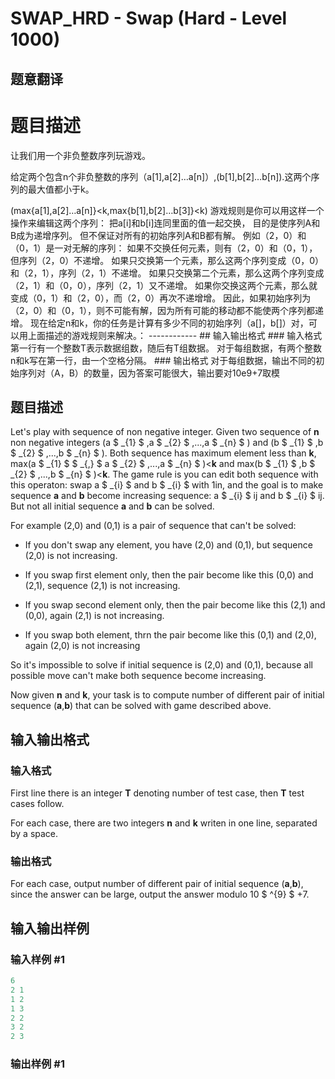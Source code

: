 # SWAP_HRD - Swap (Hard - Level 1000)

## 题意翻译

# 题目描述

让我们用一个非负整数序列玩游戏。

给定两个包含n个非负整数的序列（a[1],a[2]…a[n]）,(b[1],b[2]…b[n]).这两个序列的最大值都小于k。

(max{a[1],a[2]…a[n]}<k,max{b[1],b[2]…b[3]}<k) 游戏规则是你可以用这样一个操作来编辑这两个序列： 把a[i]和b[i]连同里面的值一起交换， 目的是使序列A和B成为递增序列。 但不保证对所有的初始序列A和B都有解。 例如（2，0）和（0，1）是一对无解的序列： 如果不交换任何元素，则有（2，0）和（0，1），但序列（2，0）不递增。 如果只交换第一个元素，那么这两个序列变成（0，0）和（2，1），序列（2，1）不递增。 如果只交换第二个元素，那么这两个序列变成（2，1）和（0，0），序列（2，1）又不递增。 如果你交换这两个元素，那么就变成（0，1）和（2，0），而（2，0）再次不递增增。 因此，如果初始序列为（2，0）和（0，1），则不可能有解，因为所有可能的移动都不能使两个序列都递增。 现在给定n和k，你的任务是计算有多少不同的初始序列（a[]，b[]）对，可以用上面描述的游戏规则来解决。： ------------ ## 输入输出格式 ### 输入格式 第一行有一个整数T表示数据组数，随后有T组数据。 对于每组数据，有两个整数n和k写在第一行，由一个空格分隔。 ### 输出格式 对于每组数据，输出不同的初始序列对（A，B）的数量，因为答案可能很大，输出要对10e9+7取模 

## 题目描述

Let's play with sequence of non negative integer. Given two sequence of **n** non negative integers (a $ _{1} $ ,a $ _{2} $ ,...,a $ _{n} $ ) and (b $ _{1} $ ,b $ _{2} $ ,...,b $ _{n} $ ). Both sequence has maximum element less than **k**, max(a $ _{1} $ $ _{,} $ a $ _{2} $ ,...,a $ _{n} $ )<**k** and max(b $ _{1} $ ,b $ _{2} $ ,...,b $ _{n} $ )<**k**. The game rule is you can edit both sequence with this operaton: swap a $ _{i} $ and b $ _{i} $ with 1in, and the goal is to make sequence **a** and **b** become increasing sequence: a $ _{i} $ ij and b $ _{i} $ ij. But not all initial sequence **a** and **b** can be solved.

For example (2,0) and (0,1) is a pair of sequence that can't be solved:

- If you don't swap any element, you have (2,0) and (0,1), but sequence (2,0) is not increasing.

- If you swap first element only, then the pair become like this (0,0) and (2,1), sequence (2,1) is not increasing.

- If you swap second element only, then the pair become like this (2,1) and (0,0), again (2,1) is not increasing.

- If you swap both element, thrn the pair become like this (0,1) and (2,0), again (2,0) is not increasing

So it's impossible to solve if initial sequence is (2,0) and (0,1), because all possible move can't make both sequence become increasing.

Now given **n** and **k**, your task is to compute number of different pair of initial sequence (**a**,**b**) that can be solved with game described above.

## 输入输出格式

### 输入格式

First line there is an integer **T** denoting number of test case, then **T** test cases follow.

For each case, there are two integers **n** and **k** writen in one line, separated by a space.

### 输出格式

For each case, output number of different pair of initial sequence (**a**,**b**), since the answer can be large, output the answer modulo 10 $ ^{9} $ +7.

## 输入输出样例

### 输入样例 #1

```cpp
6
2 1
1 2
1 3
2 2
3 2
2 3
```


### 输出样例 #1

```cpp

```
